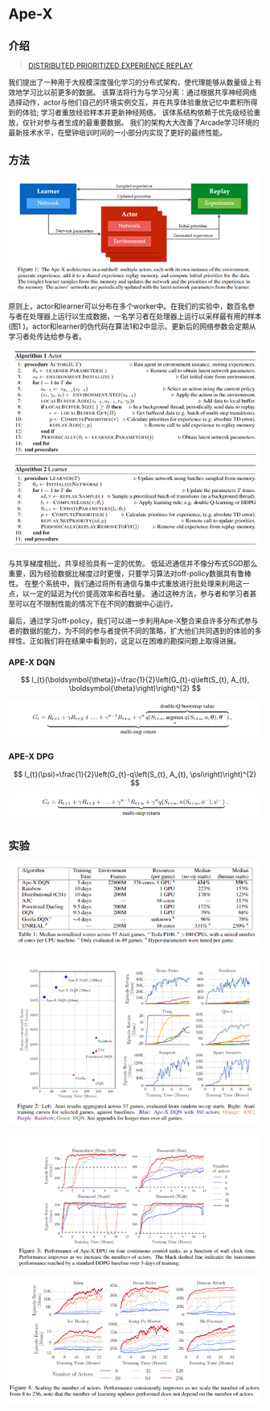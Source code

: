 # Ape-X

## 介绍

> [DISTRIBUTED PRIORITIZED EXPERIENCE REPLAY](https://arxiv.org/abs/1803.00933)

我们提出了一种用于大规模深度强化学习的分布式架构，使代理能够从数量级上有效地学习比以前更多的数据。 该算法将行为与学习分离：通过根据共享神经网络选择动作，actor与他们自己的环境实例交互，并在共享体验重放记忆中累积所得到的体验; 学习者重放经验样本并更新神经网络。 该体系结构依赖于优先级经验重放，仅针对参与者生成的最重要数据。 我们的架构大大改善了Arcade学习环境的最新技术水平，在壁钟培训时间的一小部分内实现了更好的最终性能。

## 方法

![](../../.gitbook/assets/image%20%2822%29.png)

原则上，actor和learner可以分布在多个worker中。在我们的实验中，数百名参与者在处理器上运行以生成数据，一名学习者在处理器上运行以采样最有用的样本\(图1 \)。actor和learner的伪代码在算法1和2中显示。更新后的网络参数会定期从学习者处传达给参与者。

![](../../.gitbook/assets/image%20%2856%29.png)

与共享梯度相比，共享经验具有一定的优势。 低延迟通信并不像分布式SGD那么重要，因为经验数据比梯度过时更慢，只要学习算法对off-policy数据具有鲁棒性。 在整个系统中，我们通过将所有通信与集中式重放进行批处理来利用这一点，以一定的延迟为代价提高效率和吞吐量。 通过这种方法，参与者和学习者甚至可以在不限制性能的情况下在不同的数据中心运行。

最后，通过学习off-policy，我们可以进一步利用Ape-X整合来自许多分布式参与者的数据的能力，为不同的参与者提供不同的策略，扩大他们共同遇到的体验的多样性。正如我们将在结果中看到的，这足以在困难的勘探问题上取得进展。

### APE-X DQN

$$
l_{t}(\boldsymbol{\theta})=\frac{1}{2}\left(G_{t}-q\left(S_{t}, A_{t}, \boldsymbol{\theta}\right)\right)^{2}
$$

![](../../.gitbook/assets/image%20%2872%29.png)

### APE-X DPG

$$
l_{t}(\psi)=\frac{1}{2}\left(G_{t}-q\left(S_{t}, A_{t}, \psi\right)\right)^{2}
$$

![](../../.gitbook/assets/image%20%2839%29.png)

## 实验

![](../../.gitbook/assets/image%20%2828%29.png)

![](../../.gitbook/assets/image%20%2845%29.png)

![](../../.gitbook/assets/image%20%2832%29.png)

![](../../.gitbook/assets/image%20%284%29.png)








